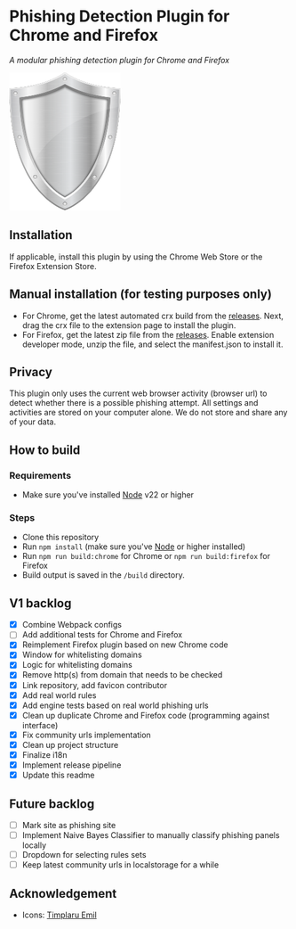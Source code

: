 # Phishing Detection Plugin for Chrome and Firefox

_A modular phishing detection plugin for Chrome and Firefox_

<img src="https://raw.githubusercontent.com/YoeriNijs/phishing-detection-plugin/main/src/browsers/_shared/icons/shield.png" alt="Plugin logo" width="200"/>

## Installation

If applicable, install this plugin by using the Chrome Web Store or the Firefox Extension Store.

## Manual installation (for testing purposes only)

- For Chrome, get the latest automated crx build from
  the [releases](https://github.com/YoeriNijs/phishing-detection-plugin/tree/main/release). Next, drag the crx file to
  the extension page to install the plugin.
- For Firefox, get the latest zip file from
  the [releases](https://github.com/YoeriNijs/phishing-detection-plugin/tree/main/release). Enable extension developer
  mode, unzip the file, and select the manifest.json to install it.

## Privacy

This plugin only uses the current web browser activity (browser url) to detect whether there is a possible phishing attempt. All settings and activities are stored on your computer alone. We do not store and share any of your data.

## How to build

### Requirements

- Make sure you've installed [Node](https://nodejs.org/en) v22 or higher

### Steps

- Clone this repository
- Run `npm install` (make sure you've [Node](https://nodejs.org/en) or higher installed)
- Run `npm run build:chrome` for Chrome or `npm run build:firefox` for Firefox
- Build output is saved in the `/build` directory.

## V1 backlog

- [x] Combine Webpack configs
- [ ] Add additional tests for Chrome and Firefox
- [x] Reimplement Firefox plugin based on new Chrome code
- [x] Window for whitelisting domains
- [x] Logic for whitelisting domains
- [x] Remove http(s) from domain that needs to be checked
- [x] Link repository, add favicon contributor
- [x] Add real world rules
- [x] Add engine tests based on real world phishing urls
- [x] Clean up duplicate Chrome and Firefox code (programming against interface)
- [x] Fix community urls implementation
- [x] Clean up project structure
- [x] Finalize i18n
- [x] Implement release pipeline
- [x] Update this readme

## Future backlog

- [ ] Mark site as phishing site
- [ ] Implement Naive Bayes Classifier to manually classify phishing panels locally
- [ ] Dropdown for selecting rules sets
- [ ] Keep latest community urls in localstorage for a while

## Acknowledgement

- Icons: [Timplaru Emil](https://www.vecteezy.com/members/emiltimplaru)
